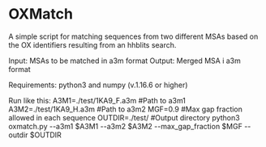 # OXMatch
A simple script for matching sequences from two different MSAs based on the OX identifiers resulting from an hhblits search.

Input: MSAs to be matched in a3m format
Output: Merged MSA i a3m format

Requirements: python3 and numpy (v.1.16.6 or higher)

Run like this:
A3M1=./test/1KA9_F.a3m #Path to a3m1
A3M2=./test/1KA9_H.a3m #Path to a3m2
MGF=0.9 #Max gap fraction allowed in each sequence
OUTDIR=./test/ #Output directory
python3 oxmatch.py --a3m1 $A3M1 --a3m2 $A3M2 --max_gap_fraction $MGF --outdir $OUTDIR
